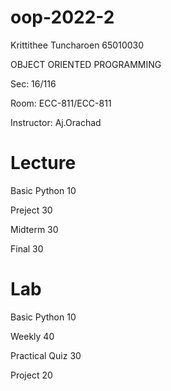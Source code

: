 # oop-2022-2
Krittithee Tuncharoen 65010030

OBJECT ORIENTED PROGRAMMING 

Sec: 16/116

Room: ECC-811/ECC-811

Instructor: Aj.Orachad

# Lecture

Basic Python 10

Preject 30 

Midterm 30 

Final 30


# Lab

Basic Python 10

Weekly 40 

Practical Quiz 30

Project 20

